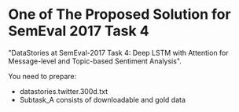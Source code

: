 # One of The Proposed Solution for SemEval 2017 Task 4
"DataStories at SemEval-2017 Task 4: Deep LSTM with Attention for Message-level and Topic-based Sentiment Analysis".

You need to prepare:
- datastories.twitter.300d.txt
- Subtask_A consists of downloadable and gold data